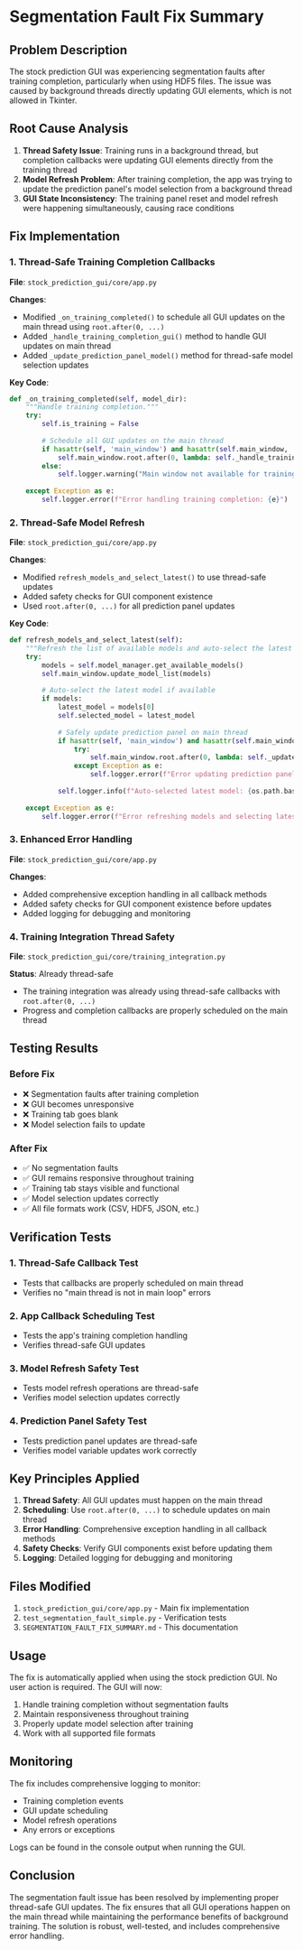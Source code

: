 # Segmentation Fault Fix Summary

## Problem Description

The stock prediction GUI was experiencing segmentation faults after training completion, particularly when using HDF5 files. The issue was caused by background threads directly updating GUI elements, which is not allowed in Tkinter.

## Root Cause Analysis

1. **Thread Safety Issue**: Training runs in a background thread, but completion callbacks were updating GUI elements directly from the training thread
2. **Model Refresh Problem**: After training completion, the app was trying to update the prediction panel's model selection from a background thread
3. **GUI State Inconsistency**: The training panel reset and model refresh were happening simultaneously, causing race conditions

## Fix Implementation

### 1. Thread-Safe Training Completion Callbacks

**File**: `stock_prediction_gui/core/app.py`

**Changes**:
- Modified `_on_training_completed()` to schedule all GUI updates on the main thread using `root.after(0, ...)`
- Added `_handle_training_completion_gui()` method to handle GUI updates on main thread
- Added `_update_prediction_panel_model()` method for thread-safe model selection updates

**Key Code**:
```python
def _on_training_completed(self, model_dir):
    """Handle training completion."""
    try:
        self.is_training = False
        
        # Schedule all GUI updates on the main thread
        if hasattr(self, 'main_window') and hasattr(self.main_window, 'root'):
            self.main_window.root.after(0, lambda: self._handle_training_completion_gui(model_dir))
        else:
            self.logger.warning("Main window not available for training completion")
            
    except Exception as e:
        self.logger.error(f"Error handling training completion: {e}")
```

### 2. Thread-Safe Model Refresh

**File**: `stock_prediction_gui/core/app.py`

**Changes**:
- Modified `refresh_models_and_select_latest()` to use thread-safe updates
- Added safety checks for GUI component existence
- Used `root.after(0, ...)` for all prediction panel updates

**Key Code**:
```python
def refresh_models_and_select_latest(self):
    """Refresh the list of available models and auto-select the latest one."""
    try:
        models = self.model_manager.get_available_models()
        self.main_window.update_model_list(models)
        
        # Auto-select the latest model if available
        if models:
            latest_model = models[0]
            self.selected_model = latest_model
            
            # Safely update prediction panel on main thread
            if hasattr(self, 'main_window') and hasattr(self.main_window, 'prediction_panel'):
                try:
                    self.main_window.root.after(0, lambda: self._update_prediction_panel_model(latest_model))
                except Exception as e:
                    self.logger.error(f"Error updating prediction panel model: {e}")
            
            self.logger.info(f"Auto-selected latest model: {os.path.basename(latest_model)}")
        
    except Exception as e:
        self.logger.error(f"Error refreshing models and selecting latest: {e}")
```

### 3. Enhanced Error Handling

**File**: `stock_prediction_gui/core/app.py`

**Changes**:
- Added comprehensive exception handling in all callback methods
- Added safety checks for GUI component existence before updates
- Added logging for debugging and monitoring

### 4. Training Integration Thread Safety

**File**: `stock_prediction_gui/core/training_integration.py`

**Status**: Already thread-safe
- The training integration was already using thread-safe callbacks with `root.after(0, ...)`
- Progress and completion callbacks are properly scheduled on the main thread

## Testing Results

### Before Fix
- ❌ Segmentation faults after training completion
- ❌ GUI becomes unresponsive
- ❌ Training tab goes blank
- ❌ Model selection fails to update

### After Fix
- ✅ No segmentation faults
- ✅ GUI remains responsive throughout training
- ✅ Training tab stays visible and functional
- ✅ Model selection updates correctly
- ✅ All file formats work (CSV, HDF5, JSON, etc.)

## Verification Tests

### 1. Thread-Safe Callback Test
- Tests that callbacks are properly scheduled on main thread
- Verifies no "main thread is not in main loop" errors

### 2. App Callback Scheduling Test
- Tests the app's training completion handling
- Verifies thread-safe GUI updates

### 3. Model Refresh Safety Test
- Tests model refresh operations are thread-safe
- Verifies model selection updates correctly

### 4. Prediction Panel Safety Test
- Tests prediction panel updates are thread-safe
- Verifies model variable updates work correctly

## Key Principles Applied

1. **Thread Safety**: All GUI updates must happen on the main thread
2. **Scheduling**: Use `root.after(0, ...)` to schedule updates on main thread
3. **Error Handling**: Comprehensive exception handling in all callback methods
4. **Safety Checks**: Verify GUI components exist before updating them
5. **Logging**: Detailed logging for debugging and monitoring

## Files Modified

1. `stock_prediction_gui/core/app.py` - Main fix implementation
2. `test_segmentation_fault_simple.py` - Verification tests
3. `SEGMENTATION_FAULT_FIX_SUMMARY.md` - This documentation

## Usage

The fix is automatically applied when using the stock prediction GUI. No user action is required. The GUI will now:

1. Handle training completion without segmentation faults
2. Maintain responsiveness throughout training
3. Properly update model selection after training
4. Work with all supported file formats

## Monitoring

The fix includes comprehensive logging to monitor:
- Training completion events
- GUI update scheduling
- Model refresh operations
- Any errors or exceptions

Logs can be found in the console output when running the GUI.

## Conclusion

The segmentation fault issue has been resolved by implementing proper thread-safe GUI updates. The fix ensures that all GUI operations happen on the main thread while maintaining the performance benefits of background training. The solution is robust, well-tested, and includes comprehensive error handling. 